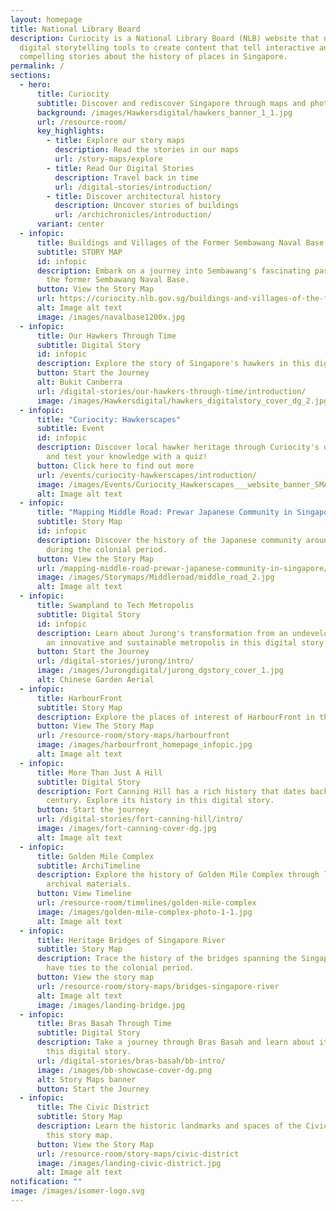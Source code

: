 ```yaml
---
layout: homepage
title: National Library Board
description: Curiocity is a National Library Board (NLB) website that uses
  digital storytelling tools to create content that tell interactive and
  compelling stories about the history of places in Singapore.
permalink: /
sections:
  - hero:
      title: Curiocity
      subtitle: Discover and rediscover Singapore through maps and photographs
      background: /images/Hawkersdigital/hawkers_banner_1_1.jpg
      url: /resource-room/
      key_highlights:
        - title: Explore our story maps
          description: Read the stories in our maps
          url: /story-maps/explore
        - title: Read Our Digital Stories
          description: Travel back in time
          url: /digital-stories/introduction/
        - title: Discover architectural history
          description: Uncover stories of buildings
          url: /archichronicles/introduction/
      variant: center
  - infopic:
      title: Buildings and Villages of the Former Sembawang Naval Base
      subtitle: STORY MAP
      id: infopic
      description: Embark on a journey into Sembawang's fascinating past, focusing on
        the former Sembawang Naval Base.
      button: View the Story Map
      url: https://curiocity.nlb.gov.sg/buildings-and-villages-of-the-former-sembawang-naval-base/
      alt: Image alt text
      image: /images/navalbase1200x.jpg
  - infopic:
      title: Our Hawkers Through Time
      subtitle: Digital Story
      id: infopic
      description: Explore the story of Singapore's hawkers in this digital story.
      button: Start the Journey
      alt: Bukit Canberra
      url: /digital-stories/our-hawkers-through-time/introduction/
      image: /images/Hawkersdigital/hawkers_digitalstory_cover_dg_2.jpg
  - infopic:
      title: "Curiocity: Hawkerscapes"
      subtitle: Event
      id: infopic
      description: Discover local hawker heritage through Curiocity's digital content
        and test your knowledge with a quiz!
      button: Click here to find out more
      url: /events/curiocity-hawkerscapes/introduction/
      image: /images/Events/Curiocity_Hawkerscapes___website_banner_SMALL.png
      alt: Image alt text
  - infopic:
      title: "Mapping Middle Road: Prewar Japanese Community in Singapore"
      subtitle: Story Map
      id: infopic
      description: Discover the history of the Japanese community around Middle Road
        during the colonial period.
      button: View the Story Map
      url: /mapping-middle-road-prewar-japanese-community-in-singapore/
      image: /images/Storymaps/Middleroad/middle_road_2.jpg
      alt: Image alt text
  - infopic:
      title: Swampland to Tech Metropolis
      subtitle: Digital Story
      id: infopic
      description: Learn about Jurong's transformation from an undeveloped region to
        an innovative and sustainable metropolis in this digital story.
      button: Start the Journey
      url: /digital-stories/jurong/intro/
      image: /images/Jurongdigital/jurong_dgstory_cover_1.jpg
      alt: Chinese Garden Aerial
  - infopic:
      title: HarbourFront
      subtitle: Story Map
      description: Explore the places of interest of HarbourFront in this story map.
      button: View The Story Map
      url: /resource-room/story-maps/harbourfront
      image: /images/harbourfront_homepage_infopic.jpg
      alt: Image alt text
  - infopic:
      title: More Than Just A Hill
      subtitle: Digital Story
      description: Fort Canning Hill has a rich history that dates back to the 14th
        century. Explore its history in this digital story.
      button: Start the journey
      url: /digital-stories/fort-canning-hill/intro/
      image: /images/fort-canning-cover-dg.jpg
      alt: Image alt text
  - infopic:
      title: Golden Mile Complex
      subtitle: ArchiTimeline
      description: Explore the history of Golden Mile Complex through library and
        archival materials.
      button: View Timeline
      url: /resource-room/timelines/golden-mile-complex
      image: /images/golden-mile-complex-photo-1-1.jpg
      alt: Image alt text
  - infopic:
      title: Heritage Bridges of Singapore River
      subtitle: Story Map
      description: Trace the history of the bridges spanning the Singapore River that
        have ties to the colonial period.
      button: View the story map
      url: /resource-room/story-maps/bridges-singapore-river
      alt: Image alt text
      image: /images/landing-bridge.jpg
  - infopic:
      title: Bras Basah Through Time
      subtitle: Digital Story
      description: Take a journey through Bras Basah and learn about its history in
        this digital story.
      url: /digital-stories/bras-basah/bb-intro/
      image: /images/bb-showcase-cover-dg.png
      alt: Story Maps banner
      button: Start the Journey
  - infopic:
      title: The Civic District
      subtitle: Story Map
      description: Learn the historic landmarks and spaces of the Civic District in
        this story map.
      button: View the Story Map
      url: /resource-room/story-maps/civic-district
      image: /images/landing-civic-district.jpg
      alt: Image alt text
notification: ""
image: /images/isomer-logo.svg
---
```

